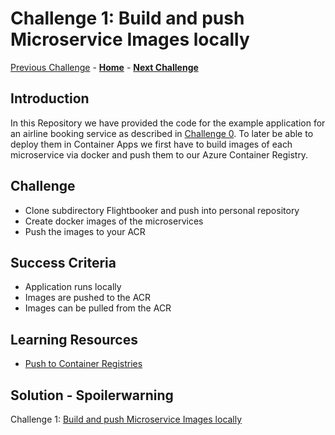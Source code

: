 # Challenge 1: Build and push Microservice Images locally

[Previous Challenge](./00-Getting-started.md) - **[Home](../README.md)** - **[Next Challenge](./02-Azure-Container-Apps.md)**

## Introduction

In this Repository we have provided the code for the example application for an airline booking service as described in [Challenge 0](./00-Getting-started.md).
To later be able to deploy them in Container Apps we first have to build images of each microservice via docker and push them to our Azure Container Registry.

## Challenge

- Clone subdirectory Flightbooker and push into personal repository
- Create docker images of the microservices
- Push the images to your ACR

## Success Criteria

- Application runs locally
- Images are pushed to the ACR
- Images can be pulled from the ACR

## Learning Resources

- [Push to Container Registries](https://docs.microsoft.com/en-us/azure/container-registry/container-registry-get-started-docker-cli?tabs=azure-cli)

## Solution - Spoilerwarning

Challenge 1: [Build and push Microservice Images locally](./Solutionguide/01-Build-and-push-locally-solution.md)
